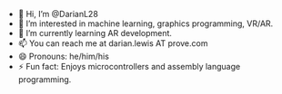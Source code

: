 - 👋 Hi, I’m @DarianL28
- 👀 I’m interested in machine learning, graphics programming, VR/AR.
- 🌱 I’m currently learning AR development.
- 📫 You can reach me at darian.lewis AT prove.com
- 😄 Pronouns: he/him/his
- ⚡ Fun fact: Enjoys microcontrollers and assembly language programming.
